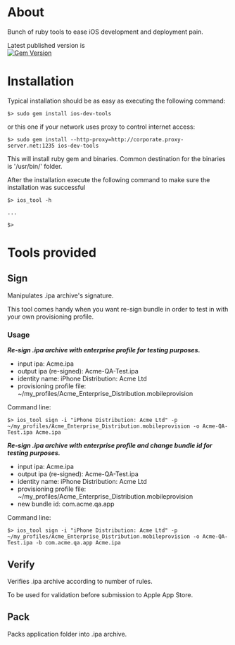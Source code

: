 # About

Bunch of ruby tools to ease iOS development and deployment pain.  

Latest published version is  
[![Gem Version](https://badge.fury.io/rb/ios_dev_tools.png)](http://badge.fury.io/rb/ios_dev_tools)
# Installation
Typical installation should be as easy as executing the following command:

    $> sudo gem install ios-dev-tools
    
or this one if your network uses proxy to control internet access:

    $> sudo gem install --http-proxy=http://corporate.proxy-server.net:1235 ios-dev-tools
    
This will install ruby gem and binaries. Common destination for the binaries is '/usr/bin/' folder.

After the installation execute the following command to make sure the installation was successful

    $> ios_tool -h
    
    ...
        
    $>

# Tools provided

## Sign
Manipulates .ipa archive's signature. 

This tool comes handy when you want re-sign bundle in order to test in with
your own provisioning profile.

### Usage
***Re-sign .ipa archive with enterprise profile for testing purposes.***

 * input ipa: Acme.ipa
 * output ipa (re-signed): Acme-QA-Test.ipa
 * identity name: iPhone Distribution: Acme Ltd
 * provisioning profile file: ~/my_profiles/Acme_Enterprise_Distribution.mobileprovision
 
Command line:

    $> ios_tool sign -i "iPhone Distribution: Acme Ltd" -p ~/my_profiles/Acme_Enterprise_Distribution.mobileprovision -o Acme-QA-Test.ipa Acme.ipa

***Re-sign .ipa archive with enterprise profile and change bundle id for testing purposes.***

 * input ipa: Acme.ipa
 * output ipa (re-signed): Acme-QA-Test.ipa
 * identity name: iPhone Distribution: Acme Ltd
 * provisioning profile file: ~/my_profiles/Acme_Enterprise_Distribution.mobileprovision
 * new bundle id: com.acme.qa.app
 
Command line:

    $> ios_tool sign -i "iPhone Distribution: Acme Ltd" -p ~/my_profiles/Acme_Enterprise_Distribution.mobileprovision -o Acme-QA-Test.ipa -b com.acme.qa.app Acme.ipa


## Verify
Verifies .ipa archive according to number of rules. 

To be used for validation before submission to Apple App Store.

## Pack
Packs application folder into .ipa archive. 
